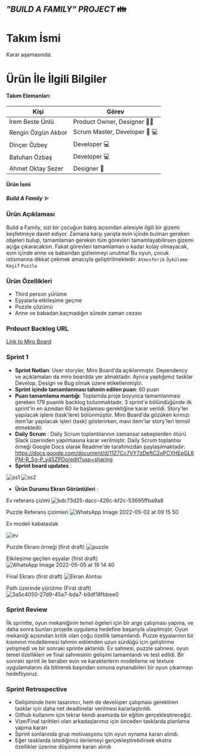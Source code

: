 
## _"BUILD A FAMILY" PROJECT_  👪

# Takım İsmi
Karar aşamasında.

# Ürün İle İlgili Bilgiler
#### Takım Elemanları

| Kişi | Görev |
| ------ | ------ |
| İrem Beste Ünlü | Product Owner, Designer 🧠🎨|
| Rengin Özgün Akbor | Scrum Master, Developer 🎯 💻 |
| Dinçer Özbey | Developer 💻 |
| Batuhan Özbaş | Developer 💻|
| Ahmet Oktay Sezer | Designer 🎨 |

#### Ürün İsmi
##### _Build A Family_ ✨

### Ürün Açıklaması
Build a Family, sizi bir çocuğun bakış açısından ailesiyle ilgili bir gizemi keşfetmeye davet ediyor. Zamana karşı yarışta
evin içinde bulman gereken objeleri bulup, tamamlaman gereken tüm görevleri tamamlayabilirsen gizemi açığa çıkaracaksın. 
Fakat görevleri tamamlaman o kadar kolay olmayacak, evin içinde anne ve babandan gizlenmeyi unutma! Bu oyun, çocuk istismarına dikkat çekmek amacıyla geliştirilmektedir.
`Atmosferik` `Öyküleme` `Keşif` `Puzzle`

### Ürün Özellikleri
- Third person yürüme
- Eşyalarla etkileşime geçme
- Puzzle çözümü
- Anne ve babadan kaçmadığın sürede zaman cezası

### Prdouct Backlog URL
[Link to Miro Board](https://miro.com/app/board/uXjVO5WhD9Y=/?share_link_id=529511586299)

### Sprint 1 
- **Sprint Notları**: User storyler, Miro Board'da açıklanmıştır. Dependency ve açıklamaları da miro boardda yer almaktadır. Ayrıca yaptığımız tasklar Develop, Design ve Bug olmak üzere etiketlenmiştir.
- **Sprint içinde tamamlanması tahmin edilen puan**: 60 puan
- **Puan tamamlama mantığı**: Toplamda proje boyunca tamamlanması gereken 179 puanlık backlog bulunmaktadır. 3 sprint'e bölündüğünde ilk sprint'in en azından 60 ile başlaması gerektiğine karar verildi.
Story'ler yapılacak işlere (task'lere) bölünmüştür. Miro Board'da gözüken kırmızı item'lar yapılacak işleri (task) gösterirken, mavi item'lar story'leri temsil etmektedir.
- **Daily Scrum** : Daily Scrum toplantılarının zamansal sebeplerden ötürü Slack üzerinden yapılmasına karar verilmiştir. Daily Scrum toplantısı örneği Google Docs olarak Readme'de tarafımızdan paylaşılmaktadır: https://docs.google.com/document/d/11Z7Cc7VY7zDeftC2oPCYHEpGL6PM-R_5g-P_y45ZPDo/edit?usp=sharing
- **Sprint board updates** : 

![ss1](https://user-images.githubusercontent.com/47036671/167201465-4ee5c258-9322-4c3f-87ba-8be17dbe4626.PNG)
![ss2](https://user-images.githubusercontent.com/47036671/167201478-4cf6e95c-5194-4dac-9496-efd7bd697cf8.PNG)

- **Ürün Durumu Ekran Görüntüleri** :
 
Ev referans çizimi
![bdc73d25-dacc-426c-bf2c-53695ffba9a8](https://user-images.githubusercontent.com/47036671/167201528-544ad8a7-373d-44b2-8416-7666ef5942a4.jpg)

Puzzle Referans çizimleri
![WhatsApp Image 2022-05-02 at 09 15 50](https://user-images.githubusercontent.com/47036671/167201651-405653cc-f9ff-4095-8ed8-9b5917824c9b.jpeg)

Ev modeli kabataslak

![ev](https://user-images.githubusercontent.com/47036671/167201709-1d06be6c-791a-4b37-ae0f-5f08e608ca12.PNG)

Puzzle Ekranı örneği (first draft)
![puzzle](https://user-images.githubusercontent.com/47036671/167201740-cb0a8d75-3c6f-4c41-95ce-52f3e4751dac.PNG)

Etkileşime geçilen eşyalar (first draft)
![WhatsApp Image 2022-05-05 at 19 14 40](https://user-images.githubusercontent.com/47036671/167201764-127b34c9-55e1-4fc0-93e2-544ea3084d42.jpeg)

Final Ekranı (first draft)
![Ekran Alıntısı](https://user-images.githubusercontent.com/47036671/167201857-9df34ffb-4e6e-4da4-b2b4-d3a001f45ee1.PNG)

Path üzerinde yürütme (First draft)
![3a5c4050-27d9-45a7-bda7-b9df18fbbee0](https://user-images.githubusercontent.com/47036671/167201883-c1422a50-b46d-442c-b374-0c75f8f15ec3.jpg)

### Sprint Review
İlk sprintte, oyun mekaniğinin temel ögeleri için bir arge çalışması yapma, ve daha sonra bunları projede uygulama hedefine başarıyla ulaşılmıştır. Oyun mekaniği açısından kritik olan çoğu özellik tamamlandı. Puzze eşyalarının bir kısmının modellemesi tahmin edilenden uzun sürdüğü için geliştirme yetişmedi ve bir sonraki sprinte aktarıldı. Ev sahnesi, puzzle sahnesi, oyun temel özellikleri ve final sahnesinin gelişimi tamamlandı ve test edildi. Bir sonraki sprint ile beraber evin ve karakterlerin modelleme ve texture uygulamalarını da bitirerek başından sonuna oynanabilen bir oyun çıkarmayı hedefliyoruz.

### Sprint Retrospective

- Gelişiminde hem tasarımcı, hem de developer çalışması gerektiren tasklar için daha net deadlinelar verilmesi kararlaştırıldı.
- Github kullanımı için tekrar kendi aramızda bir eğitim gerçekleştireceğiz.
- Vize/Final tarihleri olan arkadaşlarımız için önceden tasklarda planlama yapma kararı
- Sprint sonlarında grup motivasyonu için oyun oynama kararı alındı.
- Eğer tasklarda istediğimiz ilerlemeyi gerçekleştirebilirsek ekstra özellikler üzerine düşünme kararı alındı
